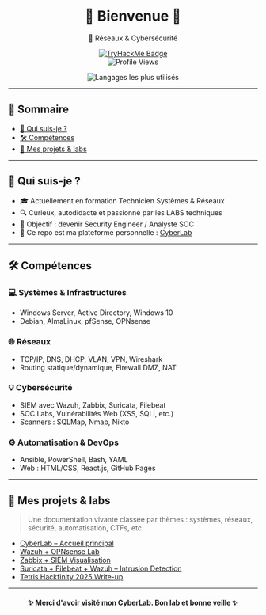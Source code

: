 <h1 align="center">🌟 Bienvenue 🌟</h1>
<p align="center">
  🔧 Réseaux & Cybersécurité
</p>

<p align="center">
  <a href="https://tryhackme.com/p/LuxurySley" target="_blank">
    <img src="https://tryhackme-badges.s3.amazonaws.com/LuxurySley.png" alt="TryHackMe Badge" />
  </a>
  <br/>
  <img src="https://komarev.com/ghpvc/?username=Spaghetih&label=Vues%20du%20profil&color=0e75b6&style=flat" alt="Profile Views" />
</p>

<p align="center">
  <img src="https://github-readme-stats.vercel.app/api/top-langs/?username=Spaghetih&layout=compact&theme=radical" alt="Langages les plus utilisés" />
</p>


---

## 📑 Sommaire

* [🚀 Qui suis-je ?](#-qui-suis-je-)
* [🛠️ Compétences](#️-compétences)
* [📂 Mes projets & labs](#-mes-projets--labs)

---

## 🚀 Qui suis-je ?

* 🎓 Actuellement en formation Technicien Systèmes & Réseaux
* 🔍 Curieux, autodidacte et passionné par les LABS techniques
* 🔎 Objectif : devenir Security Engineer / Analyste SOC
* 📂 Ce repo est ma plateforme personnelle : [CyberLab](https://github.com/Spaghetih/spaghetih.github.io)

---

## 🛠️ Compétences

### 💻 Systèmes & Infrastructures

* Windows Server, Active Directory, Windows 10
* Debian, AlmaLinux, pfSense, OPNsense

### 🌐 Réseaux

* TCP/IP, DNS, DHCP, VLAN, VPN, Wireshark
* Routing statique/dynamique, Firewall DMZ, NAT

### 💡 Cybersécurité

* SIEM avec Wazuh, Zabbix, Suricata, Filebeat
* SOC Labs, Vulnérabilités Web (XSS, SQLi, etc.)
* Scanners : SQLMap, Nmap, Nikto

### ⚙️ Automatisation & DevOps

* Ansible, PowerShell, Bash, YAML
* Web : HTML/CSS, React.js, GitHub Pages

---

## 📂 Mes projets & labs

> Une documentation vivante classée par thèmes : systèmes, réseaux, sécurité, automatisation, CTFs, etc.

* [CyberLab – Accueil principal](https://github.com/Spaghetih/spaghetih.github.io)
* [Wazuh + OPNsense Lab](https://github.com/Spaghetih/spaghetih.github.io/blob/main/OPNsense%2BWazuh/Lab_OPNsense_Wazuh.md)
* [Zabbix + SIEM Visualisation](https://github.com/Spaghetih/spaghetih.github.io/blob/main/Zabbix%2BWazuh/Wazuh_Zabbix_Integration.md)
* [Suricata + Filebeat + Wazuh – Intrusion Detection](https://github.com/Spaghetih/spaghetih.github.io/blob/main/wazuh-suricata-filebeat-lab/README_suricata_wazuh.md)
* [Tetris Hackfinity 2025 Write-up](https://github.com/Spaghetih/spaghetih.github.io/blob/main/Tetris-Hackfinity2025/README.md)

---


<h4 align="center">
✨ Merci d'avoir visité mon CyberLab. Bon lab et bonne veille ✨
</h4>
